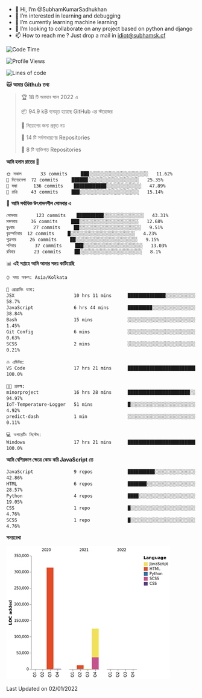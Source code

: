 - 👋 Hi, I’m @SubhamKumarSadhukhan
- 👀 I’m interested in learning and debugging
- 🌱 I’m currently learning machine learning
- 💞️ I’m looking to collaborate on any project based on python and django
- 📫 How to reach me ?
      Just drop a mail in idiot@subhamsk.cf

<!---
SubhamKumarSadhukhan/SubhamKumarSadhukhan is a ✨ special ✨ repository because its `README.md` (this file) appears on your GitHub profile.
You can click the Preview link to take a look at your changes.
--->


<!--START_SECTION:waka-->
![Code Time](http://img.shields.io/badge/Code%20Time-18%20hrs%201%20min-blue)

![Profile Views](http://img.shields.io/badge/%E0%A6%AA%E0%A7%8D%E0%A6%B0%E0%A7%8B%E0%A6%AB%E0%A6%BE%E0%A6%87%E0%A6%B2%20%E0%A6%A6%E0%A6%B0%E0%A7%8D%E0%A6%B6%E0%A6%A8-68-blue)

![Lines of code](https://img.shields.io/badge/%E0%A6%B9%E0%A7%8D%E0%A6%AF%E0%A6%BE%E0%A6%B2%E0%A7%8B%20%E0%A6%93%E0%A6%AF%E0%A6%BC%E0%A6%BE%E0%A6%B0%E0%A7%8D%E0%A6%B2%E0%A7%8D%E0%A6%A1%20%E0%A6%A5%E0%A7%87%E0%A6%95%E0%A7%87%20%E0%A6%86%E0%A6%AE%E0%A6%BF%20%E0%A6%B2%E0%A6%BF%E0%A6%96%E0%A7%87%E0%A6%9B%E0%A6%BF-452%20Thousand%20%E0%A6%95%E0%A7%8B%E0%A6%A1%E0%A7%87%E0%A6%B0%20%E0%A6%B2%E0%A6%BE%E0%A6%87%E0%A6%A8-blue)

**🐱 আমার Github তথ্য** 

> 🏆 18 টি অবদান সাল 2022 এ
 > 
> 📦 94.9 kB ব্যবহৃত হয়েছে GitHub এর স্টরেজের 
 > 
> 🚫 নিয়োগের জন্য প্রস্তুত নয়
 > 
> 📜 14 টি সর্বসাধারণের Repositories 
 > 
> 🔑 8 টি ব্যক্তিগত Repositories  
 > 
**আমি হলাম রাতের 🦉** 

```text
🌞 সকাল       33 commits     ███░░░░░░░░░░░░░░░░░░░░░░   11.62% 
🌆 দিনেরবেলা  72 commits     ██████░░░░░░░░░░░░░░░░░░░   25.35% 
🌃 সন্ধা      136 commits    ████████████░░░░░░░░░░░░░   47.89% 
🌙 রাত্রি     43 commits     ███░░░░░░░░░░░░░░░░░░░░░░   15.14%

```
📅 **আমি সর্বাধিক উৎপাদনশীল সোমবার এ** 

```text
সোমবার       123 commits    ██████████░░░░░░░░░░░░░░░   43.31% 
মঙ্গলবার     36 commits     ███░░░░░░░░░░░░░░░░░░░░░░   12.68% 
বুধবার       27 commits     ██░░░░░░░░░░░░░░░░░░░░░░░   9.51% 
বৃহস্পতিবার  12 commits     █░░░░░░░░░░░░░░░░░░░░░░░░   4.23% 
শুক্রবার     26 commits     ██░░░░░░░░░░░░░░░░░░░░░░░   9.15% 
শনিবার       37 commits     ███░░░░░░░░░░░░░░░░░░░░░░   13.03% 
রবিবার       23 commits     ██░░░░░░░░░░░░░░░░░░░░░░░   8.1%

```


📊 **এই সপ্তাহে আমি আমার সময় কাটিয়েছি** 

```text
⌚︎ সময় অঞ্চল: Asia/Kolkata

💬 প্রোগ্রামিং ভাষা: 
JSX                      10 hrs 11 mins      ██████████████░░░░░░░░░░░   58.7% 
JavaScript               6 hrs 44 mins       █████████░░░░░░░░░░░░░░░░   38.84% 
Bash                     15 mins             ░░░░░░░░░░░░░░░░░░░░░░░░░   1.45% 
Git Config               6 mins              ░░░░░░░░░░░░░░░░░░░░░░░░░   0.63% 
SCSS                     2 mins              ░░░░░░░░░░░░░░░░░░░░░░░░░   0.21%

🔥 এডিটর: 
VS Code                  17 hrs 21 mins      █████████████████████████   100.0%

🐱‍💻 প্রকল্ম: 
minorproject             16 hrs 28 mins      ███████████████████████░░   94.97% 
IoT-Temperature-Logger   51 mins             █░░░░░░░░░░░░░░░░░░░░░░░░   4.92% 
predict-dash             1 min               ░░░░░░░░░░░░░░░░░░░░░░░░░   0.11%

💻 অপারেটিং সিস্টেম: 
Windows                  17 hrs 21 mins      █████████████████████████   100.0%

```

**আমি বেশিরভাগ ক্ষেত্রে কোড করি JavaScript তে** 

```text
JavaScript               9 repos             ██████████░░░░░░░░░░░░░░░   42.86% 
HTML                     6 repos             ███████░░░░░░░░░░░░░░░░░░   28.57% 
Python                   4 repos             ████░░░░░░░░░░░░░░░░░░░░░   19.05% 
CSS                      1 repo              █░░░░░░░░░░░░░░░░░░░░░░░░   4.76% 
SCSS                     1 repo              █░░░░░░░░░░░░░░░░░░░░░░░░   4.76%

```


**সময়রেখা**

![Chart not found](https://raw.githubusercontent.com/SubhamKumarSadhukhan/SubhamKumarSadhukhan/main/charts/bar_graph.png) 


 Last Updated on 02/01/2022
<!--END_SECTION:waka-->
